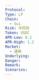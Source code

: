 ```yaml
---
Protocol: 
Type: LP
Chain:
  - Sui
Risk: 中风险
Token: USDC
APR-Low: 0.2
APR-High: 1.2
Market:
  - 通用
Underlying: 
Danger: 
Remark: 
Scenarios:
---
```


